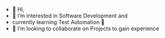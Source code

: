 - 👋 Hi,
- 👀 I’m interested in Software Development and
-   currently learning Test Automation 🌱
- 💞️ I’m looking to collaborate on Projects to gain experience

<!---
karimpatvari/karimpatvari is a ✨ special ✨ repository because its `README.md` (this file) appears on your GitHub profile.
You can click the Preview link to take a look at your changes.
--->
